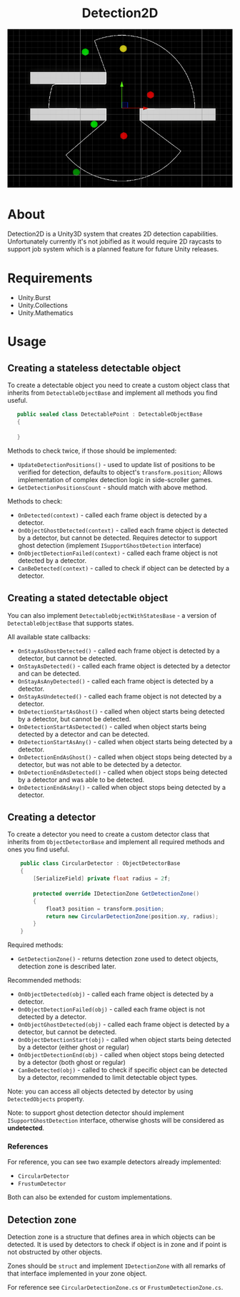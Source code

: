 <div align="center">
  <h1>Detection2D</h1>
  <img src="https://github.com/H1M4W4R1/Detection2D/blob/master/Images/Screenshot0000.png" alt="Preview screenshot"/>
</div>

# About

Detection2D is a Unity3D system that creates 2D detection capabilities.
Unfortunately currently it's not jobified as it would require 2D raycasts to support job system
which is a planned feature for future Unity releases.

# Requirements

* Unity.Burst
* Unity.Collections
* Unity.Mathematics

# Usage

## Creating a stateless detectable object

To create a detectable object you need to create a custom object class that inherits from
`DetectableObjectBase` and implement all methods you find useful.

```csharp
   public sealed class DetectablePoint : DetectableObjectBase
   {
       
   }
```

Methods to check twice, if those should be implemented:

* `UpdateDetectionPositions()` - used to update list of positions to be verified for detection, defaults to object's
  `transform.position`; Allows implementation of complex detection logic in side-scroller games.
* `GetDetectionPositionsCount` - should match with above method.

Methods to check:

* `OnDetected(context)` - called each frame object is detected by a detector.
* `OnObjectGhostDetected(context)` - called each frame object is detected by a detector, but cannot be detected.
  Requires detector to support ghost detection (implement `ISupportGhostDetection` interface)
* `OnObjectDetectionFailed(context)` - called each frame object is not detected by a detector.
* `CanBeDetected(context)` - called to check if object can be detected by a detector.

## Creating a stated detectable object

You can also implement `DetectableObjectWithStatesBase` - a version of `DetectableObjectBase` that
supports states.

All available state callbacks:

* `OnStayAsGhostDetected()` - called each frame object is detected by a detector, but cannot be detected.
* `OnStayAsDetected()` - called each frame object is detected by a detector and can be detected.
* `OnStayAsAnyDetected()` - called each frame object is detected by a detector.
* `OnStayAsUndetected()` - called each frame object is not detected by a detector.
* `OnDetectionStartAsGhost()` - called when object starts being detected by a detector, but cannot be detected.
* `OnDetectionStartAsDetected()` - called when object starts being detected by a detector and can be detected.
* `OnDetectionStartAsAny()` - called when object starts being detected by a detector.
* `OnDetectionEndAsGhost()` - called when object stops being detected by a detector, but was not able to be detected by
  a detector.
* `OnDetectionEndAsDetected()` - called when object stops being detected by a detector and was able to be detected.
* `OnDetectionEndAsAny()` - called when object stops being detected by a detector.

## Creating a detector

To create a detector you need to create a custom detector class that inherits from
`ObjectDetectorBase` and implement all required methods and ones you find useful.

```csharp
    public class CircularDetector : ObjectDetectorBase
    {
        [SerializeField] private float radius = 2f;    

        protected override IDetectionZone GetDetectionZone()
        {
            float3 position = transform.position;
            return new CircularDetectionZone(position.xy, radius);
        }
    }
```

Required methods:

* `GetDetectionZone()` - returns detection zone used to detect objects, detection zone is described later.

Recommended methods:

* `OnObjectDetected(obj)` - called each frame object is detected by a detector.
* `OnObjectDetectionFailed(obj)` - called each frame object is not detected by a detector.
* `OnObjectGhostDetected(obj)` - called each frame object is detected by a detector, but cannot be detected.
* `OnObjectDetectionStart(obj)` - called when object starts being detected by a detector (either ghost or regular)
* `OnObjectDetectionEnd(obj)` - called when object stops being detected by a detector (both ghost or regular)
* `CanBeDetected(obj)` - called to check if specific object can be detected by a detector, recommended to limit
  detectable object types.

Note: you can access all objects detected by detector by using `DetectedObjects` property.

Note: to support ghost detection detector should implement `ISupportGhostDetection` interface, otherwise
ghosts will be considered as **undetected**.

### References

For reference, you can see two example detectors already implemented:

* `CircularDetector`
* `FrustumDetector`

Both can also be extended for custom implementations.

## Detection zone

Detection zone is a structure that defines area in which objects can be detected. It is used by detectors to check if
object is in zone and if point is not obstructed by other objects.

Zones should be `struct` and implement `IDetectionZone` with all remarks of that interface
implemented in your zone object.

For reference see `CircularDetectionZone.cs` or `FrustumDetectionZone.cs`.
